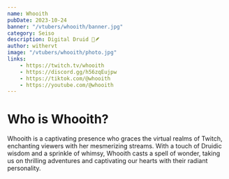 ```yaml
---
name: Whooith
pubDate: 2023-10-24
banner: "/vtubers/whooith/banner.jpg"
category: Seiso
description: Digital Druid 🍃🪶
author: withervt
image: "/vtubers/whooith/photo.jpg"
links: 
    - https://twitch.tv/whooith
    - https://discord.gg/h56zqEujpw
    - https://tiktok.com/@whooith
    - https://youtube.com/@whooith
---
```


# Who is Whooith?

Whooith is a captivating presence who graces the virtual realms of Twitch, enchanting viewers with her mesmerizing streams. With a touch of Druidic wisdom and a sprinkle of whimsy, Whooith casts a spell of wonder, taking us on thrilling adventures and captivating our hearts with their radiant personality.